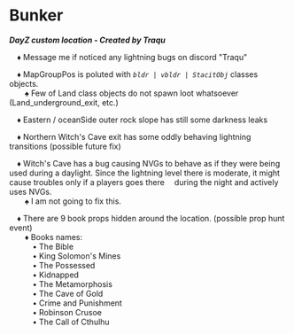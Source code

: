# Bunker
***DayZ custom location - Created by Traqu***

&emsp;♦ Message me if noticed any lightning bugs on discord "Traqu"  
  
&emsp;♦ MapGroupPos is poluted with _`bldr | vbldr | StacitObj`_ classes objects.  
&emsp;&emsp;♠ Few of Land class objects do not spawn loot whatsoever (Land_underground_exit, etc.)  
  
&emsp;♦ Eastern / oceanSide outer rock slope has still some darkness leaks  

&emsp;♦ Northern Witch's Cave exit has some oddly behaving lightning transitions (possible future fix)  

&emsp;♦ Witch's Cave has a bug causing NVGs to behave as if they were being used during a daylight. Since the lightning level there is moderate, it might cause troubles only if a players goes there &emsp;during the night and actively uses NVGs.   
&emsp;&emsp;♠ I am not going to fix this.  

&emsp;♦ There are 9 book props hidden around the location. (possible prop hunt event)  
&emsp;&emsp;♦ Books names:  
&emsp;&emsp;&emsp;• The Bible  
&emsp;&emsp;&emsp;• King Solomon's Mines  
&emsp;&emsp;&emsp;• The Possessed  
&emsp;&emsp;&emsp;• Kidnapped  
&emsp;&emsp;&emsp;• The Metamorphosis  
&emsp;&emsp;&emsp;• The Cave of Gold  
&emsp;&emsp;&emsp;• Crime and Punishment  
&emsp;&emsp;&emsp;• Robinson Crusoe  
&emsp;&emsp;&emsp;• The Call of Cthulhu
